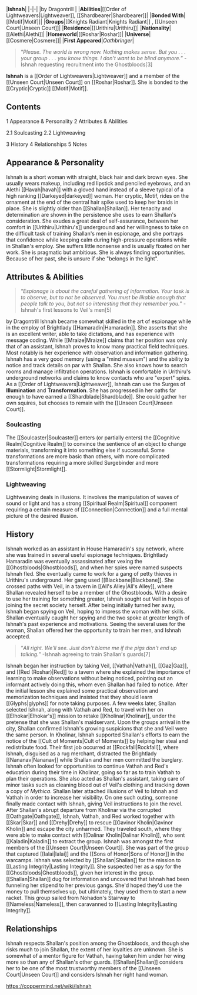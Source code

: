|**Ishnah**|
|-|-|
|by  Dragontrill |
|**Abilities**|[[Order of Lightweavers\|Lightweaver]], [[Shardbearer\|Shardbearer]]|
|**Bonded With**|[[Motif\|Motif]]|
|**Groups**|[[Knights Radiant\|Knights Radiant]] , [[Unseen Court\|Unseen Court]]|
|**Residence**|[[Urithiru\|Urithiru]]|
|**Nationality**|[[Alethi\|Alethi]]|
|**Homeworld**|[[Roshar\|Roshar]]|
|**Universe**|[[Cosmere\|Cosmere]]|
|**First Appeared**|*Oathbringer*|

>“*Please. The world is wrong now. Nothing makes sense. But you . . . your group . . . you know things. I don't want to be blind anymore.*”
\-Ishnah requesting recruitment into the Ghostbloods[3]


**Ishnah** is a [[Order of Lightweavers\|Lightweaver]] and a member of the [[Unseen Court\|Unseen Court]] on [[Roshar\|Roshar]]. She is bonded to the [[Cryptic\|Cryptic]] [[Motif\|Motif]].

## Contents

1 Appearance & Personality
2 Attributes & Abilities

2.1 Soulcasting
2.2 Lightweaving


3 History
4 Relationships
5 Notes


## Appearance & Personality
Ishnah is a short woman with straight, black hair and dark brown eyes. She usually wears makeup, including red lipstick and penciled eyebrows, and an Alethi [[Havah\|havah]] with a gloved hand instead of a sleeve typical of a high ranking [[Darkeyed\|darkeyed]] woman. Her cryptic, Motif, rides on the ornament at the end of the central hair spike used to keep her braids in place. She is slightly older than [[Shallan\|Shallan]].
Her tenacity and determination are shown in the persistence she uses to earn Shallan's consideration. She exudes a great deal of self-assurance, between her comfort in [[Urithiru\|Urithiru's]] underground and her willingness to take on the difficult task of training Shallan's men in espionage, and she portrays that confidence while keeping calm during high-pressure operations while in Shallan's employ. She suffers little nonsense and is usually fixated on her work.
She is pragmatic but ambitious. She is always finding opportunities. Because of her past, she is unsure if she "belongs in the light".

## Attributes & Abilities
>“*Espionage is about the careful gathering of information. Your task is to observe, but to not be observed. You must be likable enough that people talk to you, but not so interesting that they remember you.*”
\-Ishnah's first lessons to Veil's men[5]


 by  Dragontrill 
Ishnah became somewhat skilled in the art of espionage while in the employ of Brightlady [[Hamaradin\|Hamaradin]]. She asserts that she is an excellent writer, able to take dictations, and has experience with message coding. While [[Mraize\|Mraize]] claims that her position was only that of an assistant, Ishnah proves to know many practical field techniques. Most notably is her experience with observation and information gathering. Ishnah has a very good memory (using a "mind museum") and the ability to notice and track details on par with Shallan. She also knows how to search rooms and manage infiltration operations. Ishnah is comfortable in Urithiru's underground networks and claims to know contacts who are "expert" spies.
As a [[Order of Lightweavers\|Lightweaver]], Ishnah can use the Surges of **Illumination** and **Transformation**. She has progressed in her oaths far enough to have earned a [[Shardblade\|Shardblade]]. She could gather her own squires, but chooses to remain with the [[Unseen Court\|Unseen Court]].

### Soulcasting
The [[Soulcaster\|Soulcaster]] enters (or partially enters) the [[Cognitive Realm\|Cognitive Realm]] to convince the sentience of an object to change materials, transforming it into something else if successful. Some transformations are more basic than others, with more complicated transformations requiring a more skilled Surgebinder and more [[Stormlight\|Stormlight]].

### Lightweaving
Lightweaving deals in illusions. It involves the manipulation of waves of sound or light and has a strong [[Spiritual Realm\|Spiritual]] component requiring a certain measure of [[Connection\|Connection]] and a full mental picture of the desired illusion.

## History
Ishnah worked as an assistant in House Hamaradin's spy network, where she was trained in several useful espionage techniques. Brightlady Hamaradin was eventually assassinated after vexing the [[Ghostbloods\|Ghostbloods]], and when her spies were named suspects Ishnah fled. She eventually came to work for a gang of petty thieves in Urithiru's underground. Her gang used [[Blackbane\|Blackbane]]. She crossed paths with Veil, in a tavern in [[All's Alley\|All's Alley]], where Shallan revealed herself to be a member of the Ghostbloods. With a desire to use her training for something greater, Ishnah sought out Veil in hopes of joining the secret society herself. After being initially turned her away, Ishnah began spying on Veil, hoping to impress the woman with her skills. Shallan eventually caught her spying and the two spoke at greater length of Ishnah's past experience and motivations. Seeing the several uses for the woman, Shallan offered her the opportunity to train her men, and Ishnah accepted.

>“*All right. We'll see. Just don't blame me if the pigs don't end up talking.*”
\-Ishnah agreeing to train Shallan's guards[7]

Ishnah began her instruction by taking Veil, [[Vathah\|Vathah]], [[Gaz\|Gaz]], and [[Red (Roshar)\|Red]] to a tavern where she explained the importance of learning to make observations without being noticed, pointing out an informant actively doing this, whom even Shallan had failed to notice. After the initial lesson she explained some practical observation and memorization techniques and insisted that they should learn [[Glyphs\|glyphs]] for note taking purposes.
A few weeks later, Shallan selected Ishnah, along with Vathah and Red, to travel with her on [[Elhokar\|Elhokar's]] mission to retake [[Kholinar\|Kholinar]], under the pretense that she was Shallan's maidservant. Upon the groups arrival in the city, Shallan confirmed Ishnah's growing suspicions that she and Veil were the same person. In Kholinar, Ishnah supported Shallan's efforts to earn the notice of the [[Cult of Moments\|Cult of Moments]] by helping her steal and redistribute food. Their first job occurred at [[Rockfall\|Rockfall]], where Ishnah, disguised as a rug merchant, distracted the Brightlady [[Nananav\|Nananav]] while Shallan and her men committed the burglary. Ishnah often looked for opportunities to continue Vathah and Red's education during their time in Kholinar, going so far as to train Vathah to plan their operations. She also acted as Shallan's assistant, taking care of minor tasks such as cleaning blood out of Veil's clothing and tracking down a copy of *Mythica*. Shallan later attached illusions of Veil to Ishnah and Vathah in order to increase her visibility. On one such outing, someone finally made contact with Ishnah, giving Veil instructions to join the revel.
After Shallan's abrupt departure from Kholinar via the corrupted [[Oathgate\|Oathgate]], Ishnah, Vathah, and Red worked together with [[Skar\|Skar]] and [[Drehy\|Drehy]] to rescue [[Gavinor Kholin\|Gavinor Kholin]] and escape the city unharmed. They traveled south, where they were able to make contact with [[Dalinar Kholin\|Dalinar Kholin]], who sent [[Kaladin\|Kaladin]] to extract the group.
Ishnah was amongst the first members of the [[Unseen Court\|Unseen Court]]. She was part of the group that captured [[Ialai\|Ialai]] and the [[Sons of Honor\|Sons of Honor]] in the warcamps. 
Ishnah was selected by [[Shallan\|Shallan]] for the mission to [[Lasting Integrity\|Lasting Integrity]]. She suspected her as a spy for the [[Ghostbloods\|Ghostbloods]], given her interest in the group. [[Shallan\|Shallan]] dug for information and uncovered that Ishnah had been funneling her stipend to her previous gangs. She'd hoped they'd use the money to pull themselves up, but ultimately, they used them to start a new racket. This group sailed from Nohadon's Stairway to [[Nameless\|Nameless]], then caravanned to [[Lasting Integrity\|Lasting Integrity]].


## Relationships
Ishnah respects Shallan's position among the Ghostbloods, and though she risks much to join Shallan, the extent of her loyalties are unknown. She is somewhat of a mentor figure for Vathah, having taken him under her wing more so than any of Shallan's other guards.
[[Shallan\|Shallan]] considers her to be one of the most trustworthy members of the [[Unseen Court\|Unseen Court]] and considers Ishnah her right hand woman.



https://coppermind.net/wiki/Ishnah